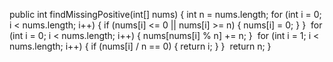 public int findMissingPositive(int[] nums) {
int n = nums.length;
for (int i = 0; i < nums.length; i++) {
if (nums[i] <= 0 || nums[i] >= n) {
nums[i] = 0;
}
}
​
for (int i = 0; i < nums.length; i++) {
nums[nums[i] % n] += n;
}
​
for (int i = 1; i < nums.length; i++) {
if (nums[i] / n == 0) {
return i;
}
}
​
return n;
}
​